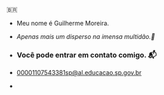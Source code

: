 🇧🇷

- Meu nome é Guilherme Moreira.

- _Apenas mais um disperso na imensa multidão.🍃_

- ### Você pode entrar em contato comigo. 📬

- 00001107543381sp@al.educacao.sp.gov.br

- 

